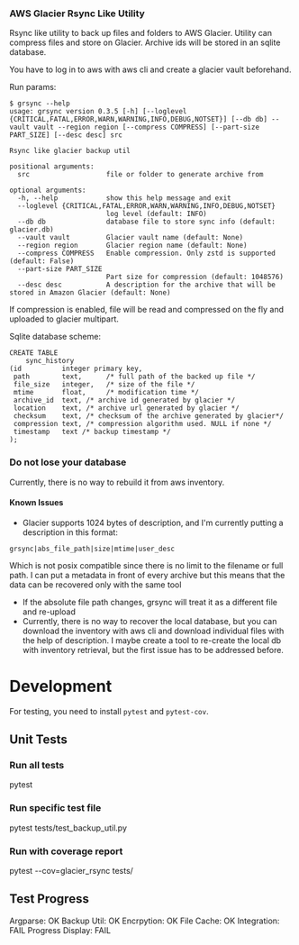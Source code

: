 ### AWS Glacier Rsync Like Utility
Rsync like utility to back up files and folders to AWS Glacier. Utility can compress files and store on Glacier. Archive
ids will be stored in an sqlite database.

You have to log in to aws with aws cli and create a glacier vault beforehand.

Run params:
```shell
$ grsync --help
usage: grsync version 0.3.5 [-h] [--loglevel {CRITICAL,FATAL,ERROR,WARN,WARNING,INFO,DEBUG,NOTSET}] [--db db] --vault vault --region region [--compress COMPRESS] [--part-size PART_SIZE] [--desc desc] src

Rsync like glacier backup util

positional arguments:
  src                   file or folder to generate archive from

optional arguments:
  -h, --help            show this help message and exit
  --loglevel {CRITICAL,FATAL,ERROR,WARN,WARNING,INFO,DEBUG,NOTSET}
                        log level (default: INFO)
  --db db               database file to store sync info (default: glacier.db)
  --vault vault         Glacier vault name (default: None)
  --region region       Glacier region name (default: None)
  --compress COMPRESS   Enable compression. Only zstd is supported (default: False)
  --part-size PART_SIZE
                        Part size for compression (default: 1048576)
  --desc desc           A description for the archive that will be stored in Amazon Glacier (default: None)
```

If compression is enabled, file will be read and compressed on the fly and uploaded to glacier multipart.

Sqlite database scheme:
```sqlite
CREATE TABLE 
    sync_history
(id          integer primary key,
 path        text,		/* full path of the backed up file */
 file_size   integer,	/* size of the file */
 mtime       float,		/* modification time */
 archive_id  text, /* archive id generated by glacier */
 location    text, /* archive url generated by glacier */
 checksum    text, /* checksum of the archive generated by glacier*/
 compression text, /* compression algorithm used. NULL if none */
 timestamp   text /* backup timestamp */
);
```

### Do not lose your database

Currently, there is no way to rebuild it from aws inventory.

#### Known Issues

- Glacier supports 1024 bytes of description, and I'm currently putting a description in this format:

```
grsync|abs_file_path|size|mtime|user_desc
```

Which is not posix compatible since there is no limit to the filename or full path. I can put a metadata in front of
every archive but this means that the data can be recovered only with the same tool

- If the absolute file path changes, grsync will treat it as a different file and re-upload
- Currently, there is no way to recover the local database, but you can download the inventory with aws cli and download
  individual files with the help of description. I maybe create a tool to re-create the local db with inventory
  retrieval, but the first issue has to be addressed before.
  
# Development

For testing, you need to install `pytest` and `pytest-cov`.

## Unit Tests

### Run all tests
pytest

### Run specific test file
pytest tests/test_backup_util.py

### Run with coverage report
pytest --cov=glacier_rsync tests/

## Test Progress

Argparse: OK
Backup Util: OK
Encrpytion: OK
File Cache: OK
Integration: FAIL
Progress Display: FAIL

